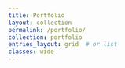 ```yaml
---
title: Portfolio
layout: collection
permalink: /portfolio/
collection: portfolio
entries_layout: grid  # or list
classes: wide
---
```

